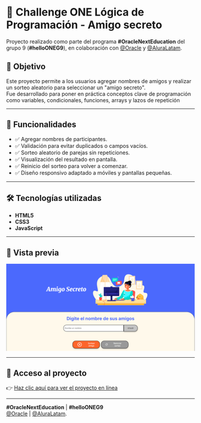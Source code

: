 # 🎁 Challenge ONE Lógica de Programación - Amigo secreto
Proyecto realizado como parte del programa **#OracleNextEducation** del grupo 9 (**#helloONEG9**), en colaboración con [@Oracle](https://twitter.com/Oracle) y [@AluraLatam](https://twitter.com/AluraLatam).

## 🎯 Objetivo

Este proyecto permite a los usuarios agregar nombres de amigos y realizar un sorteo aleatorio para seleccionar un "amigo secreto".  
Fue desarrollado para poner en práctica conceptos clave de programación como variables, condicionales, funciones, arrays y lazos de repetición

---
## 🚀 Funcionalidades

- ✅ Agregar nombres de participantes.
- ✅ Validación para evitar duplicados o campos vacíos.
- ✅ Sorteo aleatorio de parejas sin repeticiones.
- ✅ Visualización del resultado en pantalla.
- ✅ Reinicio del sorteo para volver a comenzar.
- ✅ Diseño responsivo adaptado a móviles y pantallas pequeñas.
---

## 🛠️ Tecnologías utilizadas

- **HTML5**
- **CSS3**
- **JavaScript**
---

## 📸 Vista previa

![Vista previa](assets/amigo-secreto-preview.png)

---

## 🔗 Acceso al proyecto

👉 [Haz clic aquí para ver el proyecto en línea](https://mbarbaran.github.io/challenge-amigo-secreto_esp-main/)

---

**#OracleNextEducation** | **#helloONEG9**  
[@Oracle](https://www.instagram.com/oraclelatinoamerica/#) | [@AluraLatam](https://www.instagram.com/aluralatam/).

